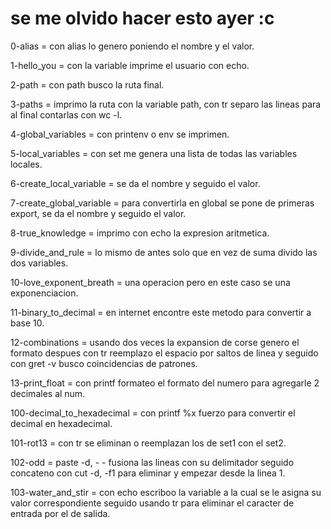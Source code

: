 # se me olvido hacer esto ayer :c

0-alias = con alias  lo genero poniendo el nombre y el valor.

1-hello_you = con la variable imprime el usuario con echo.

2-path = con path busco la ruta final.

3-paths = imprimo la ruta con la variable path, con tr separo las lineas para al final contarlas con wc -l.

4-global_variables = con printenv o env se imprimen.

5-local_variables = con set me genera una lista de todas las variables locales.

6-create_local_variable = se da el nombre y seguido el valor.

7-create_global_variable = para convertirla en global se pone de primeras export, se da el nombre y seguido el valor.

8-true_knowledge = imprimo con echo la expresion aritmetica.

9-divide_and_rule = lo mismo de antes solo que en vez de suma divido las dos variables.

10-love_exponent_breath = una operacion pero en este caso se una exponenciacion.

11-binary_to_decimal = en internet encontre este metodo para convertir a base 10.

12-combinations = usando dos veces la expansion de corse genero el formato despues con tr reemplazo el espacio por saltos de linea y seguido con gret -v busco coincidencias de patrones.

13-print_float = con printf formateo el formato del numero para agregarle 2 decimales al num.

100-decimal_to_hexadecimal = con printf %x fuerzo para convertir el decimal en hexadecimal.

101-rot13 = con tr se eliminan o reemplazan los de set1 con el set2.

102-odd = paste -d, - - fusiona las lineas con su delimitador seguido concateno con cut -d, -f1 para eliminar y empezar desde la linea 1.

103-water_and_stir = con echo escriboo la variable a la cual se le asigna su valor correspondiente seguido usando tr para eliminar el caracter de entrada por el de salida.